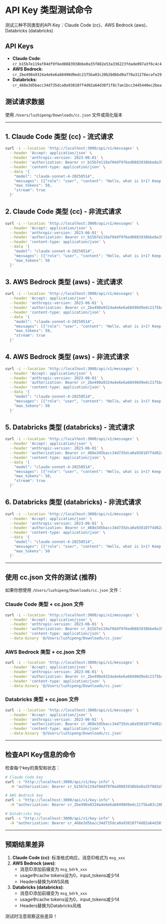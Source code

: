 # API Key 类型测试命令

测试三种不同类型的API Key：Claude Code (cc)、AWS Bedrock (aws)、Databricks (databricks)

## API Keys
- **Claude Code**: `cr_b15b7e119af04df9f6ed0883938bbe0a35f882e53a336223fdade097a3f6c4c4`
- **AWS Bedrock**: `cr_2be490a9324a4e6e6a68490d9edc21f5ba03c20b2b0bbd9a770a31276ecafe29`
- **Databricks**: `cr_468e3d5bacc34d735dca0a938107f4d02a64d38f1f8c7ae1bcc3445440ec2bea`

## 测试请求数据
使用 `/Users/luzhipeng/Downloads/cc.json` 文件或简化版本

---

## 1. Claude Code 类型 (cc) - 流式请求

```bash
curl -i --location 'http://localhost:3000/api/v1/messages' \
  --header 'Accept: application/json' \
  --header 'anthropic-version: 2023-06-01' \
  --header 'authorization: Bearer cr_b15b7e119af04df9f6ed0883938bbe0a35f882e53a336223fdade097a3f6c4c4' \
  --header 'content-type: application/json' \
  --data '{
    "model": "claude-sonnet-4-20250514",
    "messages": [{"role": "user", "content": "Hello, what is 1+1? Keep it short."}],
    "max_tokens": 50,
    "stream": true
  }'
```

## 2. Claude Code 类型 (cc) - 非流式请求

```bash
curl -i --location 'http://localhost:3000/api/v1/messages' \
  --header 'Accept: application/json' \
  --header 'anthropic-version: 2023-06-01' \
  --header 'authorization: Bearer cr_b15b7e119af04df9f6ed0883938bbe0a35f882e53a336223fdade097a3f6c4c4' \
  --header 'content-type: application/json' \
  --data '{
    "model": "claude-sonnet-4-20250514",
    "messages": [{"role": "user", "content": "Hello, what is 1+1? Keep it short."}],
    "max_tokens": 50
  }'
```

## 3. AWS Bedrock 类型 (aws) - 流式请求

```bash
curl -i --location 'http://localhost:3000/api/v1/messages' \
  --header 'Accept: application/json' \
  --header 'anthropic-version: 2023-06-01' \
  --header 'authorization: Bearer cr_2be490a9324a4e6e6a68490d9edc21f5ba03c20b2b0bbd9a770a31276ecafe29' \
  --header 'content-type: application/json' \
  --data '{
    "model": "claude-sonnet-4-20250514",
    "messages": [{"role": "user", "content": "Hello, what is 1+1? Keep it short."}],
    "max_tokens": 50,
    "stream": true
  }'
```

## 4. AWS Bedrock 类型 (aws) - 非流式请求

```bash
curl -i --location 'http://localhost:3000/api/v1/messages' \
  --header 'Accept: application/json' \
  --header 'anthropic-version: 2023-06-01' \
  --header 'authorization: Bearer cr_2be490a9324a4e6e6a68490d9edc21f5ba03c20b2b0bbd9a770a31276ecafe29' \
  --header 'content-type: application/json' \
  --data '{
    "model": "claude-sonnet-4-20250514",
    "messages": [{"role": "user", "content": "Hello, what is 1+1? Keep it short."}],
    "max_tokens": 50
  }'
```

## 5. Databricks 类型 (databricks) - 流式请求

```bash
curl -i --location 'http://localhost:3000/api/v1/messages' \
  --header 'Accept: application/json' \
  --header 'anthropic-version: 2023-06-01' \
  --header 'authorization: Bearer cr_468e3d5bacc34d735dca0a938107f4d02a64d38f1f8c7ae1bcc3445440ec2bea' \
  --header 'content-type: application/json' \
  --data '{
    "model": "claude-sonnet-4-20250514",
    "messages": [{"role": "user", "content": "Hello, what is 1+1? Keep it short."}],
    "max_tokens": 50,
    "stream": true
  }'
```

## 6. Databricks 类型 (databricks) - 非流式请求

```bash
curl -i --location 'http://localhost:3000/api/v1/messages' \
  --header 'Accept: application/json' \
  --header 'anthropic-version: 2023-06-01' \
  --header 'authorization: Bearer cr_468e3d5bacc34d735dca0a938107f4d02a64d38f1f8c7ae1bcc3445440ec2bea' \
  --header 'content-type: application/json' \
  --data '{
    "model": "claude-sonnet-4-20250514",
    "messages": [{"role": "user", "content": "Hello, what is 1+1? Keep it short."}],
    "max_tokens": 50
  }'
```

---

## 使用 cc.json 文件的测试 (推荐)

如果你想使用 `/Users/luzhipeng/Downloads/cc.json` 文件：

### Claude Code 类型 + cc.json 文件

```bash
curl -i --location 'http://localhost:3000/api/v1/messages' \
  --header 'Accept: application/json' \
  --header 'anthropic-version: 2023-06-01' \
  --header 'authorization: Bearer cr_b15b7e119af04df9f6ed0883938bbe0a35f882e53a336223fdade097a3f6c4c4' \
  --header 'content-type: application/json' \
  --data-binary '@/Users/luzhipeng/Downloads/cc.json'
```

### AWS Bedrock 类型 + cc.json 文件

```bash
curl -i --location 'http://localhost:3000/api/v1/messages' \
  --header 'Accept: application/json' \
  --header 'anthropic-version: 2023-06-01' \
  --header 'authorization: Bearer cr_2be490a9324a4e6e6a68490d9edc21f5ba03c20b2b0bbd9a770a31276ecafe29' \
  --header 'content-type: application/json' \
  --data-binary '@/Users/luzhipeng/Downloads/cc.json'
```

### Databricks 类型 + cc.json 文件

```bash
curl -i --location 'http://localhost:3000/api/v1/messages' \
  --header 'Accept: application/json' \
  --header 'anthropic-version: 2023-06-01' \
  --header 'authorization: Bearer cr_468e3d5bacc34d735dca0a938107f4d02a64d38f1f8c7ae1bcc3445440ec2bea' \
  --header 'content-type: application/json' \
  --data-binary '@/Users/luzhipeng/Downloads/cc.json'
```

---

## 检查API Key信息的命令

检查每个key的类型和状态：

```bash
# Claude Code key
curl -s "http://localhost:3000/api/v1/key-info" \
  -H "authorization: Bearer cr_b15b7e119af04df9f6ed0883938bbe0a35f882e53a336223fdade097a3f6c4c4"

# AWS Bedrock key  
curl -s "http://localhost:3000/api/v1/key-info" \
  -H "authorization: Bearer cr_2be490a9324a4e6e6a68490d9edc21f5ba03c20b2b0bbd9a770a31276ecafe29"

# Databricks key
curl -s "http://localhost:3000/api/v1/key-info" \
  -H "authorization: Bearer cr_468e3d5bacc34d735dca0a938107f4d02a64d38f1f8c7ae1bcc3445440ec2bea"
```

---

## 预期结果差异

1. **Claude Code (cc)**: 标准格式响应，消息ID格式为 `msg_xxx`
2. **AWS Bedrock (aws)**: 
   - 消息ID添加前缀变为 `msg_bdrk_xxx`
   - usage中cache tokens设为0，input_tokens减少14
   - Headers替换为AWS风格
3. **Databricks (databricks)**: 
   - 消息ID添加前缀变为 `msg_bdrk_xxx`
   - usage中cache tokens设为0，input_tokens减少14  
   - Headers替换为Databricks风格

测试时注意观察这些差异！